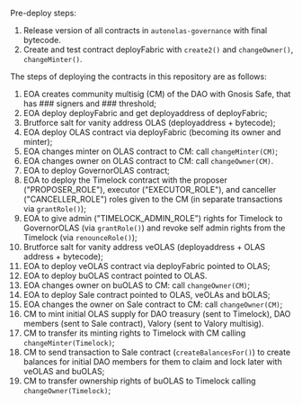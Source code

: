 
Pre-deploy steps:
1. Release version of all contracts in `autonolas-governance` with final bytecode.
2. Create and test contract deployFabric with `create2()` and `changeOwner()`, `changeMinter()`.

The steps of deploying the contracts in this repository are as follows:

1. EOA creates community multisig (CM) of the DAO with Gnosis Safe, that has ### signers and ### threshold;
2. EOA deploy deployFabric and get deployaddress of deployFabric;
3. Brutforce salt for vanity address OLAS (deployaddress + bytecode);
4. EOA deploy OLAS contract via deployFabric (becoming its owner and minter);
5. EOA changes minter on OLAS contract to CM: call `changeMinter(CM)`;
6. EOA changes owner on OLAS contract to CM: call `changeOwner(CM)`.
7. EOA to deploy GovernorOLAS contract;
8. EOA to deploy the Timelock contract with the proposer ("PROPOSER_ROLE"), executor ("EXECUTOR_ROLE"), and canceller ("CANCELLER_ROLE") roles given to the CM (in separate transactions via `grantRole()`);
9. EOA to give admin ("TIMELOCK_ADMIN_ROLE") rights for Timelock to GovernorOLAS (via `grantRole()`) and revoke self admin rights from the Timelock (via `renounceRole()`);
10. Brutforce salt for vanity address veOLAS (deployaddress + OLAS address + bytecode);
11. EOA to deploy veOLAS contract via deployFabric pointed to OLAS;
12. EOA to deploy buOLAS contract pointed to OLAS.
13. EOA changes owner on buOLAS to CM: call `changeOwner(CM)`;
14. EOA to deploy Sale contract pointed to OLAS, veOLAs and bOLAS;
15. EOA changes the owner on Sale contract to CM: call `changeOwner(CM)`;
16. CM to mint initial OLAS supply for DAO treasury (sent to Timelock), DAO members (sent to Sale contract), Valory (sent to Valory multisig).
17. CM to transfer its minting rights to Timelock with CM calling `changeMinter(Timelock)`;
18. CM to send transaction to Sale contract (`createBalancesFor()`) to create balances for initial DAO members for them to claim and lock later with veOLAS and buOLAS;
19. CM to transfer ownership rights of buOLAS to Timelock calling `changeOwner(Timelock)`;
